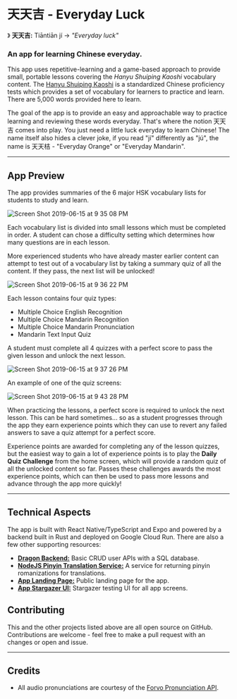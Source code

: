 # 天天吉 - Everyday Luck

》 **天天吉:** Tiāntiān jí -> _"Everyday luck"_

### An app for learning Chinese everyday.

This app uses repetitive-learning and a game-based approach to provide small, portable lessons covering the *Hanyu Shuiping Kaoshi* vocabulary content. The [Hanyu Shuiping Kaoshi](https://en.wikipedia.org/wiki/Hanyu_Shuiping_Kaoshi) is a standardized Chinese proficiency tests which provides a set of vocabulary for learners to practice and learn. There are 5,000 words provided here to learn.

The goal of the app is to provide an easy and approachable way to practice learning and reviewing these words everyday. That's where the notion 天天吉 comes into play. You just need a little luck everyday to learn Chinese! The name itself also hides a clever joke, if you read "jí" differently as "jú", the name is 天天桔 - "Everyday Orange" or "Everyday Mandarin".

---

## App Preview

The app provides summaries of the 6 major HSK vocabulary lists for students to study and learn.

![Screen Shot 2019-06-15 at 9 35 08 PM](https://user-images.githubusercontent.com/18126719/59552127-871a2180-8fb5-11e9-9259-77f52b74c6e5.png)

Each vocabulary list is divided into small lessons which must be completed in order. A student can chose a difficulty setting which determines how many questions are in each lesson.

More experienced students who have already master earlier content can attempt to test out of a vocabulary list by taking a summary quiz of all the content. If they pass, the next list will be unlocked!

![Screen Shot 2019-06-15 at 9 36 22 PM](https://user-images.githubusercontent.com/18126719/59552141-a7e27700-8fb5-11e9-864c-e3356e52397c.png)

Each lesson contains four quiz types:

* Multiple Choice English Recognition
* Multiple Choice Mandarin Recognition
* Multiple Choice Mandarin Pronunciation
* Mandarin Text Input Quiz

A student must complete all 4 quizzes with a perfect score to pass the given lesson and unlock the next lesson.

![Screen Shot 2019-06-15 at 9 37 26 PM](https://user-images.githubusercontent.com/18126719/59552155-cc3e5380-8fb5-11e9-9620-ef0ee5d73dd6.png)

An example of one of the quiz screens:

![Screen Shot 2019-06-15 at 9 43 28 PM](https://user-images.githubusercontent.com/18126719/59552216-a49bbb00-8fb6-11e9-89ff-eea2aaf7da01.png)

When practicing the lessons, a perfect score is required to unlock the next lesson. This can be hard sometimes... so as a student progresses through the app they earn experience points which they can use to revert any failed answers to save a quiz attempt for a perfect score.

Experience points are awarded for completing any of the lesson quizzes, but the easiest way to gain a lot of experience points is to play the **Daily Quiz Challenge** from the home screen, which will provide a random quiz of all the unlocked content so far. Passes these challenges awards the most experience points, which can then be used to pass more lessons and advance through the app more quickly!

---

## Technical Aspects

The app is built with React Native/TypeScript and Expo and powered by a backend built in Rust and deployed on Google Cloud Run. There are also a few other supporting resources:

* [**Dragon Backend:**](https://github.com/bonham000/dragon) Basic CRUD user APIs with a SQL database.
* [**NodeJS Pinyin Translation Service:**](https://github.com/bonham000/pinyin-conversion-service) A service for returning pinyin romanizations for translations.
* [**App Landing Page:**](https://github.com/bonham000/mandarin-landing-page) Public landing page for the app.
* [**App Stargazer UI:**](https://chinese-app-stargazer.surge.sh/) Stargazer testing UI for all app screens.

## Contributing

This and the other projects listed above are all open source on GitHub. Contributions are welcome - feel free to make a pull request with an changes or open and issue.

---

## Credits

* All audio pronunciations are courtesy of the [Forvo Pronunciation API](https://api.forvo.com/).